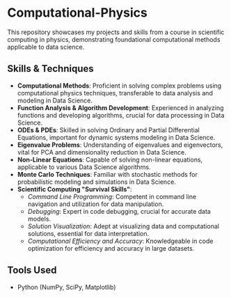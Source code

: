 # Computational-Physics

This repository showcases my projects and skills from a course in scientific computing in physics, demonstrating foundational computational methods applicable to data science.

## Skills & Techniques

- **Computational Methods**: Proficient in solving complex problems using computational physics techniques, transferable to data analysis and modeling in Data Science.
- **Function Analysis & Algorithm Development**: Experienced in analyzing functions and developing algorithms, crucial for data processing in Data Science.
- **ODEs & PDEs**: Skilled in solving Ordinary and Partial Differential Equations, important for dynamic systems modeling in Data Science.
- **Eigenvalue Problems**: Understanding of eigenvalues and eigenvectors, vital for PCA and dimensionality reduction in Data Science.
- **Non-Linear Equations**: Capable of solving non-linear equations, applicable to various Data Science algorithms.
- **Monte Carlo Techniques**: Familiar with stochastic methods for probabilistic modeling and simulations in Data Science.
- **Scientific Computing "Survival Skills"**:
  - *Command Line Programming*: Competent in command line navigation and utilization for data manipulation.
  - *Debugging*: Expert in code debugging, crucial for accurate data models.
  - *Solution Visualization*: Adept at visualizing data and computational solutions, essential for data interpretation.
  - *Computational Efficiency and Accuracy*: Knowledgeable in code optimization for efficiency and accuracy in large datasets.

## Tools Used 
- Python (NumPy, SciPy, Matplotlib)



